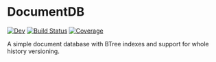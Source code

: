 # DocumentDB

[![Dev](https://img.shields.io/badge/docs-dev-blue.svg)](https://trenta3.gitlab.io/DocumentDB.jl/dev)
[![Build Status](https://gitlab.com/trenta3/DocumentDB.jl/badges/master/pipeline.svg)](https://gitlab.com/trenta3/DocumentDB.jl/pipelines)
[![Coverage](https://gitlab.com/trenta3/DocumentDB.jl/badges/master/coverage.svg)](https://gitlab.com/trenta3/DocumentDB.jl/commits/master)

A simple document database with BTree indexes and support for whole history versioning.
